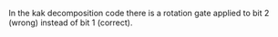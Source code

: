 In the kak decomposition code there is a rotation gate applied to bit 2 (wrong) instead of bit 1 (correct).